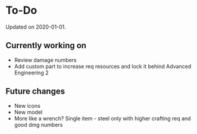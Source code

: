 # To-Do

Updated on 2020-01-01.

## Currently working on
- Review damage numbers
- Add custom part to increase req resources and lock it behind Advanced Engineering 2

## Future changes
- New icons
- New model
- More like a wrench? Single item - steel only with higher crafting req and good dmg numbers

